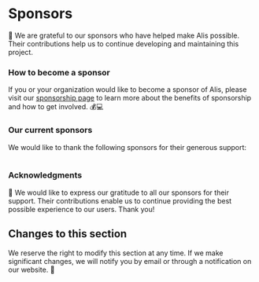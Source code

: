 # Sponsors

🙏 We are grateful to our sponsors who have helped make Alis possible. Their contributions help us to continue developing and maintaining this project.

### How to become a sponsor

If you or your organization would like to become a sponsor of Alis, please visit our [sponsorship page][sponsorship] to learn more about the benefits of sponsorship and how to get involved. 💰💻

### Our current sponsors

We would like to thank the following sponsors for their generous support:


<!-- readme: sponsors -start -->
<table>
</table>
<!-- readme: sponsors -end -->

### Acknowledgments

👏 We would like to express our gratitude to all our sponsors for their support. Their contributions enable us to continue providing the best possible experience to our users. Thank you!

## Changes to this section

We reserve the right to modify this section at any time. If we make significant changes, we will notify you by email or through a notification on our website. 📝

[sponsorship]: https://www.alisengine.com/web/sponsorship.html
[company-a]: https://www.company-a.com
[company-b]: https://www.company-b.com
[company-c]: https://www.company-c.com
[company-d]: https://www.company-d.com
[company-e]: https://www.company-e.com
[company-f]: https://www.company-f.com
[company-g]: https://www.company-g.com
[company-h]: https://www.company-h.com

